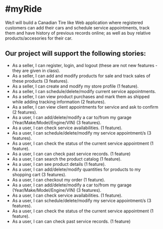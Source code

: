 
 #myRide
=======
We/I will build a Canadian Tire like Web application where registered customers can add their cars and schedule service appointments, track them and have history of previous records online; as well as buy relative products/accesories for their car.

## Our project will support the following stories:

- As a seller, I can register, login, and logout (these are not new features - they are given in class).
- As a seller, I can add and modify products for sale and track sales of these products (3 features).
- As a seller, I can create and modify my store profile (1 feature).
- As a seller, I can schedule/delete/modify current service appointments.
- As a seller, I can view product purchases and mark them as shipped while adding tracking information (2 features).
- As a seller, I can view client appointments for service and ask to confirm (2 features).
- As a user, I can add/delete/modify a car to/from my garage (Year/Make/Model/Engine/VIN) (3 features).
- As a user, I can check service availabilities. (1 feature).
- As a user, I can schedule/delete/modify my service appointment/s (3 features).
- As a user, I can check the status of the current service appointment (1 feature).
- As a user, I can can check past service records. (1 feature)
- As a user, I can search the product catalog (1 feature).
- As a user, I can see product details (1 feature).
- As a user, I can add/delete/modify quantities for products to my shopping cart (3 features).
- As a user, I can checkout my order (1 feature).
- As a user, I can add/delete/modify a car to/from my garage (Year/Make/Model/Engine/VIN) (3 features).
- As a user, I can check service availabilities. (1 feature).
- As a user, I can schedule/delete/modify my service appointment/s (3 features).
- As a user, I can check the status of the current service appointment (1 feature).
- As a user, I can can check past service records. (1 feature)
